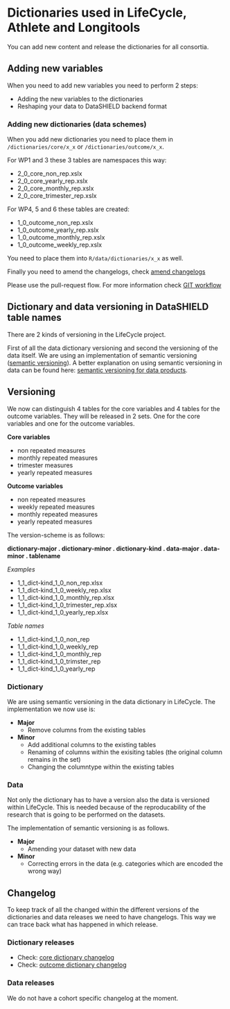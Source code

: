# Dictionaries used in LifeCycle, Athlete and Longitools
You can add new content and release the dictionaries for all consortia.

## Adding new variables
When you need to add new variables you need to perform 2 steps:
- Adding the new variables to the dictionaries
- Reshaping your data to DataSHIELD backend format

### Adding new dictionaries (data schemes)
When you add new dictionaries you need to place them in ```/dictionaries/core/x_x``` or ```/dictionaries/outcome/x_x```.

For WP1 and 3 these 3 tables are namespaces this way:
- 2_0_core_non_rep.xslx
- 2_0_core_yearly_rep.xslx
- 2_0_core_monthly_rep.xslx
- 2_0_core_trimester_rep.xslx

For WP4, 5 and 6 these tables are created:
- 1_0_outcome_non_rep.xslx
- 1_0_outcome_yearly_rep.xslx
- 1_0_outcome_monthly_rep.xslx
- 1_0_outcome_weekly_rep.xslx

You need to place them into ```R/data/dictionaries/x_x``` as well. 

Finally you need to amend the changelogs, check [amend changelogs](#changelog)

Please use the pull-request flow. For more information check [GIT workflow](https://github.com/lifecycle-project/analysis-tutorials/blob/master/GIT-WORKFLOW.md)

## Dictionary and data versioning in DataSHIELD table names
There are 2 kinds of versioning in the LifeCycle project.

First of all the data dictionary versioning and second the versioning of the data itself. We are using an implementation of semantic versioning ([semantic versioning](https://semver.org)). A better explanation on using semantic versioning in data can be found here: [semantic versioning for data products](https://medium.com/data-architect/semantic-versioning-for-data-products-2b060962093).

## Versioning
We now can distinguish 4 tables for the core variables and 4 tables for the outcome variables. They will be released in 2 sets. One for the core variables and one for the outcome variables.

**Core variables**
* non repeated measures
* monthly repeated measures
* trimester measures
* yearly repeated measures


**Outcome variables**
* non repeated measures
* weekly repeated measures
* monthly repeated measures
* yearly repeated measures


The version-scheme is as follows:

**dictionary-major . dictionary-minor . dictionary-kind . data-major . data-minor . tablename**

*Examples*
* 1_1_dict-kind_1_0_non_rep.xlsx
* 1_1_dict-kind_1_0_weekly_rep.xlsx
* 1_1_dict-kind_1_0_monthly_rep.xlsx
* 1_1_dict-kind_1_0_trimester_rep.xlsx
* 1_1_dict-kind_1_0_yearly_rep.xlsx

*Table names*
* 1_1_dict-kind_1_0_non_rep
* 1_1_dict-kind_1_0_weekly_rep
* 1_1_dict-kind_1_0_monthly_rep
* 1_1_dict-kind_1_0_trimster_rep
* 1_1_dict-kind_1_0_yearly_rep

### Dictionary
We are using semantic versioning in the data dictionary in LifeCycle. The implementation we now use is:

* **Major**
  * Remove columns from the existing tables
* **Minor**
  * Add additional columns to the existing tables
  * Renaming of columns within the exisiting tables (the original column remains in the set)
  * Changing the columntype within the existing tables

### Data
Not only the dictionary has to have a version also the data is versioned within LifeCycle. This is needed because of the reproducability of the research that is going to be performed on the datasets.

The implementation of semantic versioning is as follows.
* **Major**
  * Amending your dataset with new data
* **Minor**
  * Correcting errors in the data (e.g. categories which are encoded the wrong way)

## Changelog
To keep track of all the changed within the different versions of the dictionaries and data releases we need to have changelogs. This way we can trace back what has happened in which release.

### Dictionary releases
* Check: [core dictionary changelog](./changelogs/CORE_DICTIONARY_CHANGELOG.md)
* Check: [outcome dictionary changelog](./changelogs/OUTCOME_DICTIONARY_CHANGELOG.md)


### Data releases
We do not have a cohort specific changelog at the moment.
